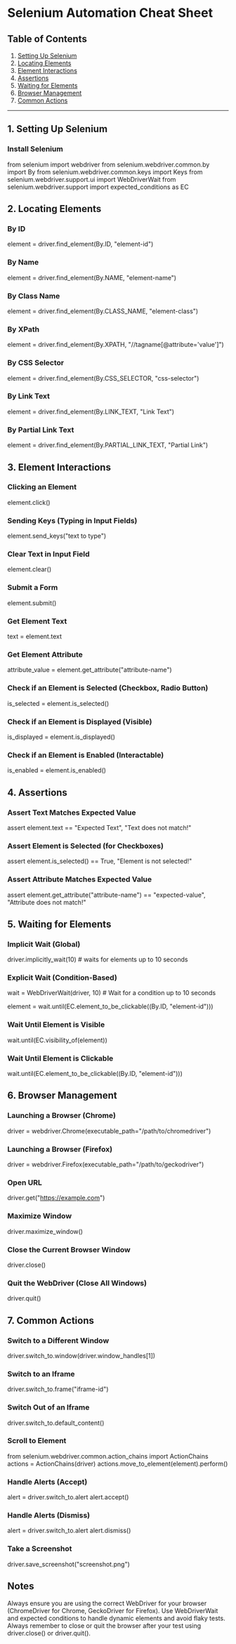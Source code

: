 # Selenium Automation Cheat Sheet

## Table of Contents
1. [Setting Up Selenium](#setting-up-selenium)
2. [Locating Elements](#locating-elements)
3. [Element Interactions](#element-interactions)
4. [Assertions](#assertions)
5. [Waiting for Elements](#waiting-for-elements)
6. [Browser Management](#browser-management)
7. [Common Actions](#common-actions)

---

## 1. Setting Up Selenium

### Install Selenium

from selenium import webdriver
from selenium.webdriver.common.by import By
from selenium.webdriver.common.keys import Keys
from selenium.webdriver.support.ui import WebDriverWait
from selenium.webdriver.support import expected_conditions as EC

## 2. Locating Elements

### By ID

element = driver.find_element(By.ID, "element-id")

### By Name

element = driver.find_element(By.NAME, "element-name")

### By Class Name

element = driver.find_element(By.CLASS_NAME, "element-class")

### By XPath

element = driver.find_element(By.XPATH, "//tagname[@attribute='value']")

### By CSS Selector

element = driver.find_element(By.CSS_SELECTOR, "css-selector")

### By Link Text

element = driver.find_element(By.LINK_TEXT, "Link Text")

### By Partial Link Text

element = driver.find_element(By.PARTIAL_LINK_TEXT, "Partial Link")

## 3. Element Interactions

### Clicking an Element

element.click()

### Sending Keys (Typing in Input Fields)

element.send_keys("text to type")

### Clear Text in Input Field

element.clear()

### Submit a Form

element.submit()

### Get Element Text

text = element.text

### Get Element Attribute

attribute_value = element.get_attribute("attribute-name")

### Check if an Element is Selected (Checkbox, Radio Button)

is_selected = element.is_selected()

### Check if an Element is Displayed (Visible)

is_displayed = element.is_displayed()

### Check if an Element is Enabled (Interactable)

is_enabled = element.is_enabled()

## 4. Assertions

### Assert Text Matches Expected Value

assert element.text == "Expected Text", "Text does not match!"

### Assert Element is Selected (for Checkboxes)

assert element.is_selected() == True, "Element is not selected!"

### Assert Attribute Matches Expected Value

assert element.get_attribute("attribute-name") == "expected-value", "Attribute does not match!"

## 5. Waiting for Elements

### Implicit Wait (Global)

driver.implicitly_wait(10)  # waits for elements up to 10 seconds

### Explicit Wait (Condition-Based)

wait = WebDriverWait(driver, 10)  # Wait for a condition up to 10 seconds

element = wait.until(EC.element_to_be_clickable((By.ID, "element-id")))

### Wait Until Element is Visible

wait.until(EC.visibility_of(element))

### Wait Until Element is Clickable

wait.until(EC.element_to_be_clickable((By.ID, "element-id")))

## 6. Browser Management

### Launching a Browser (Chrome)

driver = webdriver.Chrome(executable_path="/path/to/chromedriver")

### Launching a Browser (Firefox)

driver = webdriver.Firefox(executable_path="/path/to/geckodriver")

### Open URL

driver.get("https://example.com")

### Maximize Window

driver.maximize_window()

### Close the Current Browser Window

driver.close()

### Quit the WebDriver (Close All Windows)

driver.quit()

## 7. Common Actions

### Switch to a Different Window

driver.switch_to.window(driver.window_handles[1])

### Switch to an Iframe

driver.switch_to.frame("iframe-id")

### Switch Out of an Iframe

driver.switch_to.default_content()

### Scroll to Element

from selenium.webdriver.common.action_chains import ActionChains
actions = ActionChains(driver)
actions.move_to_element(element).perform()

### Handle Alerts (Accept)

alert = driver.switch_to.alert
alert.accept()

### Handle Alerts (Dismiss)

alert = driver.switch_to.alert
alert.dismiss()

### Take a Screenshot

driver.save_screenshot("screenshot.png")

## Notes
Always ensure you are using the correct WebDriver for your browser (ChromeDriver for Chrome, GeckoDriver for Firefox).
Use WebDriverWait and expected conditions to handle dynamic elements and avoid flaky tests.
Always remember to close or quit the browser after your test using driver.close() or driver.quit().